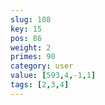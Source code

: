 ```yaml
---
slug: 108
key: 15
pos: 86
weight: 2
primes: 90
category: user
value: [593,4,-1,1]
tags: [2,3,4]
---
```

